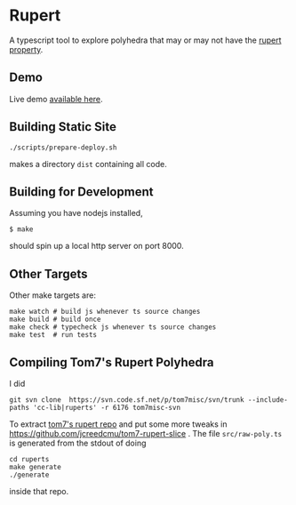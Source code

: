 Rupert
=======

A typescript tool to explore polyhedra that may or may not have the
[rupert
property](https://en.wikipedia.org/wiki/Prince_Rupert%27s_cube).

Demo
----

Live demo [available here](https://jcreedcmu.github.io/rupert/).

Building Static Site
--------------------

```shell
./scripts/prepare-deploy.sh
```
makes a directory `dist` containing all code.

Building for Development
------------------------

Assuming you have nodejs installed,

```shell
$ make
```

should spin up a local http server on port 8000.

Other Targets
-------------

Other make targets are:

```shell
make watch # build js whenever ts source changes
make build # build once
make check # typecheck js whenever ts source changes
make test  # run tests
```

Compiling Tom7's Rupert Polyhedra
---------------------------------

I did
```shell
git svn clone  https://svn.code.sf.net/p/tom7misc/svn/trunk --include-paths 'cc-lib|ruperts' -r 6176 tom7misc-svn
```

To extract [tom7's rupert repo](https://sourceforge.net/p/tom7misc/svn/HEAD/tree/trunk/) and put some more tweaks in https://github.com/jcreedcmu/tom7-rupert-slice . The file `src/raw-poly.ts` is generated from the stdout of doing
```
cd ruperts
make generate
./generate
```
inside that repo.
